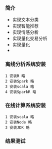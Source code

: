 ### 简介
* 实现文本分类
* 实现智能推荐
* 实现情感分析
* 实现量化交易分析
* 实现量化
*

### 离线分析系统安装
```text
1 安装R 略
2 安装Spark 略
3 安装scala 略
4 安装SparkR 略
```

### 在线计算系统安装
```text
1 安装scala 略
2 安装Node 略 
3 安装JDK 略
```

### 结果测试
```text

```
